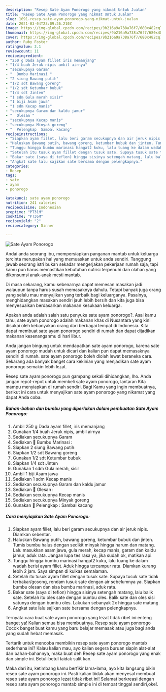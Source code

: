 ```yaml
---
description: "Resep Sate Ayam Ponorogo yang nikmat Untuk Jualan"
title: "Resep Sate Ayam Ponorogo yang nikmat Untuk Jualan"
slug: 1091-resep-sate-ayam-ponorogo-yang-nikmat-untuk-jualan
date: 2021-03-04T23:09:26.210Z
image: https://img-global.cpcdn.com/recipes/9b216a9a738a76f7/680x482cq70/sate-ayam-ponorogo-foto-resep-utama.jpg
thumbnail: https://img-global.cpcdn.com/recipes/9b216a9a738a76f7/680x482cq70/sate-ayam-ponorogo-foto-resep-utama.jpg
cover: https://img-global.cpcdn.com/recipes/9b216a9a738a76f7/680x482cq70/sate-ayam-ponorogo-foto-resep-utama.jpg
author: Ruby Foster
ratingvalue: 3.1
reviewcount: 11
recipeingredient:
- "250 g Dada ayam fillet iris memanjang"
- "1/4 buah Jeruk nipis ambil airnya"
- "secukupnya Garam"
- "  Bumbu Marinasi "
- "2 siung Bawang putih"
- "1/2 sdt Bawang goreng"
- "1/2 sdt Ketumbar bubuk"
- "1/4 sdt Jinten"
- "1 sdm Gula merah sisir"
- "1 biji Asam jawa"
- "1 sdm Kecap manis"
- "secukupnya Garam dan kaldu jamur"
- "  Olesan "
- "secukupnya Kecap manis"
- "secukupnya Minyak goreng"
- "  Pelengkap  Sambal kacang"
recipeinstructions:
- "Siapkan ayam fillet, lalu beri garam secukupnya dan air jeruk nipis. Diamkan sebentar."
- "Haluskan Bawang putih, bawang goreng, ketumbar bubuk dan jinten. Tumis bumbu halus dengan sedikit minyak hingga harum dan matang. Lalu masukkan asam jawa, gula merah, kecap manis, garam dan kaldu jamur, aduk rata. Jangan lupa tes rasa ya, jika sudah ok, matikan api."
- "Tunggu hingga bumbu marinasi hangat2 kuku, lalu tuang ke dalam wadah berisi ayam fillet. Aduk hingga tercampur rata. Diamkan kurang lebih 2 jam. Saya simpan di kulkas semalaman."
- "Setelah itu tusuk ayam fillet dengan tusuk sate. Supaya tusuk sate tidak terbakar/gosong, rendam tusuk sate dengan air sebelumnya ya. Siapkan bumbu olesan dan sisa bumbu marinasi, aduk rata."
- "Bakar sate (saya di teflon) hingga sisinya setengah matang, lalu balik sate. Setelah itu oles sate dengan bumbu oles. Balik sate dan oles sisi satunya dengan bumbu oles. Lakukan sebanyak 2x hingga sate matang."
- "Angkat sate lalu sajikan sate bersama dengan pelengkapnya."
categories:
- Resep
tags:
- sate
- ayam
- ponorogo

katakunci: sate ayam ponorogo 
nutrition: 241 calories
recipecuisine: Indonesian
preptime: "PT31M"
cooktime: "PT36M"
recipeyield: "2"
recipecategory: Dinner

---
```



![Sate Ayam Ponorogo](https://img-global.cpcdn.com/recipes/9b216a9a738a76f7/680x482cq70/sate-ayam-ponorogo-foto-resep-utama.jpg)

Andai anda seorang ibu, mempersiapkan panganan mantab untuk keluarga tercinta merupakan hal yang memuaskan untuk anda sendiri. Tanggung jawab seorang istri bukan sekadar mengerjakan pekerjaan rumah saja, tapi kamu pun harus memastikan kebutuhan nutrisi terpenuhi dan olahan yang dikonsumsi anak-anak mesti mantab.

Di masa  sekarang, kamu sebenarnya dapat memesan masakan jadi walaupun tanpa harus susah memasaknya dahulu. Tetapi banyak juga orang yang selalu mau menyajikan yang terbaik bagi keluarganya. Pasalnya, menghidangkan masakan sendiri jauh lebih bersih dan kita juga bisa menyesuaikan berdasarkan makanan kesukaan keluarga. 



Apakah anda adalah salah satu penyuka sate ayam ponorogo?. Asal kamu tahu, sate ayam ponorogo adalah makanan khas di Nusantara yang kini disukai oleh kebanyakan orang dari berbagai tempat di Indonesia. Kita dapat membuat sate ayam ponorogo sendiri di rumah dan dapat dijadikan makanan kesenanganmu di hari libur.

Anda jangan bingung untuk mendapatkan sate ayam ponorogo, karena sate ayam ponorogo mudah untuk dicari dan kalian pun dapat memasaknya sendiri di rumah. sate ayam ponorogo boleh diolah lewat beraneka cara. Sekarang ada banyak banget cara kekinian yang menjadikan sate ayam ponorogo semakin lebih lezat.

Resep sate ayam ponorogo pun gampang sekali dihidangkan, lho. Anda jangan repot-repot untuk membeli sate ayam ponorogo, lantaran Kita mampu menyiapkan di rumah sendiri. Bagi Kamu yang ingin membuatnya, berikut ini cara untuk menyajikan sate ayam ponorogo yang nikamat yang dapat Anda coba.

<!--inarticleads1-->

##### Bahan-bahan dan bumbu yang diperlukan dalam pembuatan Sate Ayam Ponorogo:

1. Ambil 250 g Dada ayam fillet, iris memanjang
1. Gunakan 1/4 buah Jeruk nipis, ambil airnya
1. Sediakan secukupnya Garam
1. Sediakan  🌼 Bumbu Marinasi :
1. Siapkan 2 siung Bawang putih
1. Siapkan 1/2 sdt Bawang goreng
1. Gunakan 1/2 sdt Ketumbar bubuk
1. Siapkan 1/4 sdt Jinten
1. Gunakan 1 sdm Gula merah, sisir
1. Ambil 1 biji Asam jawa
1. Sediakan 1 sdm Kecap manis
1. Sediakan secukupnya Garam dan kaldu jamur
1. Sediakan  🌼 Olesan :
1. Sediakan secukupnya Kecap manis
1. Sediakan secukupnya Minyak goreng
1. Gunakan  🌼 Pelengkap : Sambal kacang




<!--inarticleads2-->

##### Cara menyiapkan Sate Ayam Ponorogo:

1. Siapkan ayam fillet, lalu beri garam secukupnya dan air jeruk nipis. Diamkan sebentar.
1. Haluskan Bawang putih, bawang goreng, ketumbar bubuk dan jinten. Tumis bumbu halus dengan sedikit minyak hingga harum dan matang. Lalu masukkan asam jawa, gula merah, kecap manis, garam dan kaldu jamur, aduk rata. Jangan lupa tes rasa ya, jika sudah ok, matikan api.
1. Tunggu hingga bumbu marinasi hangat2 kuku, lalu tuang ke dalam wadah berisi ayam fillet. Aduk hingga tercampur rata. Diamkan kurang lebih 2 jam. Saya simpan di kulkas semalaman.
1. Setelah itu tusuk ayam fillet dengan tusuk sate. Supaya tusuk sate tidak terbakar/gosong, rendam tusuk sate dengan air sebelumnya ya. Siapkan bumbu olesan dan sisa bumbu marinasi, aduk rata.
1. Bakar sate (saya di teflon) hingga sisinya setengah matang, lalu balik sate. Setelah itu oles sate dengan bumbu oles. Balik sate dan oles sisi satunya dengan bumbu oles. Lakukan sebanyak 2x hingga sate matang.
1. Angkat sate lalu sajikan sate bersama dengan pelengkapnya.




Ternyata cara buat sate ayam ponorogo yang lezat tidak ribet ini enteng banget ya! Kalian semua bisa membuatnya. Resep sate ayam ponorogo Cocok banget buat kamu yang baru belajar memasak atau juga bagi anda yang sudah hebat memasak.

Tertarik untuk mencoba membikin resep sate ayam ponorogo mantab sederhana ini? Kalau kalian mau, ayo kalian segera buruan siapin alat-alat dan bahan-bahannya, maka buat deh Resep sate ayam ponorogo yang enak dan simple ini. Betul-betul taidak sulit kan. 

Maka dari itu, ketimbang kamu berfikir lama-lama, ayo kita langsung bikin resep sate ayam ponorogo ini. Pasti kalian tiidak akan menyesal membuat resep sate ayam ponorogo lezat tidak ribet ini! Selamat berkreasi dengan resep sate ayam ponorogo mantab simple ini di tempat tinggal sendiri,oke!.

